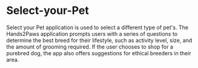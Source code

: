# Select-your-Pet
Select your Pet application is used to select a different type of pet's.
The Hands2Paws application prompts users with a series of questions to determine the best breed for their lifestyle, such as activity level, size, and the amount of grooming required.
If the user chooses to shop for a purebred dog, the app also offers suggestions for ethical breeders in their area.
